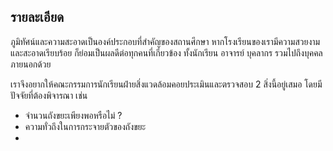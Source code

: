 ## รายละเอียด
ภูมิทัศน์และความสะอาดเป็นองค์ประกอบที่สำคัญของสถานศึกษา หากโรงเรียนของเรามีความสวยงามและสะอาดเรียบร้อย ก็ย่อมเป็นผลดีต่อทุกคนที่เกี่ยวข้อง ทั้งนักเรียน อาจารย์ บุคลากร รวมไปถึงบุคคลภายนอกด้วย

เราจึงอยากให้คณะกรรมการนักเรียนฝ่ายสิ่งแวดล้อมคอยประเมินและตรวจสอบ 2 สิ่งนี้อยู่เสมอ โดยมีปัจจัยที่ต้องพิจารณา เช่น
- จำนวนถังขยะเพียงพอหรือไม่ ?
- ความทั่วถึงในการกระจายตัวของถังขยะ
- 
<!--stackedit_data:
eyJoaXN0b3J5IjpbMTE0MjA5MjEyNCwtOTUwOTM0MzEwLDQ5MT
E0MTI0MF19
-->